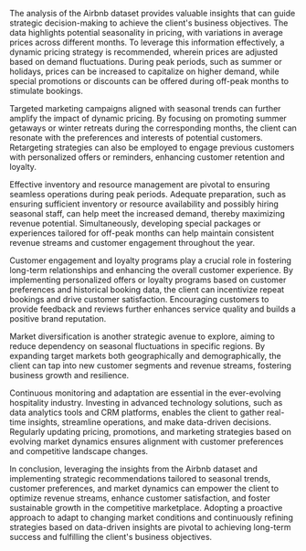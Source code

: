 The analysis of the Airbnb dataset provides valuable insights that can guide strategic decision-making to achieve the client's business objectives. The data highlights potential seasonality in pricing, with variations in average prices across different months. To leverage this information effectively, a dynamic pricing strategy is recommended, wherein prices are adjusted based on demand fluctuations. During peak periods, such as summer or holidays, prices can be increased to capitalize on higher demand, while special promotions or discounts can be offered during off-peak months to stimulate bookings.

Targeted marketing campaigns aligned with seasonal trends can further amplify the impact of dynamic pricing. By focusing on promoting summer getaways or winter retreats during the corresponding months, the client can resonate with the preferences and interests of potential customers. Retargeting strategies can also be employed to engage previous customers with personalized offers or reminders, enhancing customer retention and loyalty.

Effective inventory and resource management are pivotal to ensuring seamless operations during peak periods. Adequate preparation, such as ensuring sufficient inventory or resource availability and possibly hiring seasonal staff, can help meet the increased demand, thereby maximizing revenue potential. Simultaneously, developing special packages or experiences tailored for off-peak months can help maintain consistent revenue streams and customer engagement throughout the year.

Customer engagement and loyalty programs play a crucial role in fostering long-term relationships and enhancing the overall customer experience. By implementing personalized offers or loyalty programs based on customer preferences and historical booking data, the client can incentivize repeat bookings and drive customer satisfaction. Encouraging customers to provide feedback and reviews further enhances service quality and builds a positive brand reputation.

Market diversification is another strategic avenue to explore, aiming to reduce dependency on seasonal fluctuations in specific regions. By expanding target markets both geographically and demographically, the client can tap into new customer segments and revenue streams, fostering business growth and resilience.

Continuous monitoring and adaptation are essential in the ever-evolving hospitality industry. Investing in advanced technology solutions, such as data analytics tools and CRM platforms, enables the client to gather real-time insights, streamline operations, and make data-driven decisions. Regularly updating pricing, promotions, and marketing strategies based on evolving market dynamics ensures alignment with customer preferences and competitive landscape changes.

In conclusion, leveraging the insights from the Airbnb dataset and implementing strategic recommendations tailored to seasonal trends, customer preferences, and market dynamics can empower the client to optimize revenue streams, enhance customer satisfaction, and foster sustainable growth in the competitive marketplace. Adopting a proactive approach to adapt to changing market conditions and continuously refining strategies based on data-driven insights are pivotal to achieving long-term success and fulfilling the client's business objectives.
